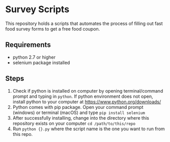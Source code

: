 # Survey Scripts
This repository holds a scripts that automates the process of filling out fast food survey forms to get a free food coupon.

## Requirements
- python 2.7 or higher
- selenium package installed

## Steps
1. Check if python is installed on computer by opening terminal/command prompt and typing in `python`. If python environment does not open, install python to your computer at https://www.python.org/downloads/
2. Python comes with pip package. Open your command prompt (windows) or terminal (macOS) and type `pip install selenium`
3. After successfully installing, change into the directory where this repository exists on your computer `cd /path/to/this/repo`
4. Run `python {}.py` where the script name is the one you want to run from this repo.



